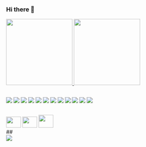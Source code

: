 ### Hi there 👋

<!--
**rcalazansn/rcalazansn** is a ✨ _special_ ✨ repository because its `README.md` (this file) appears on your GitHub profile.

Here are some ideas to get you started:

- 🔭 I’m currently working on ...
- 🌱 I’m currently learning ...
- 👯 I’m looking to collaborate on ...
- 🤔 I’m looking for help with ...
- 💬 Ask me about ...
- 📫 How to reach me: ...
- 😄 Pronouns: ...
- ⚡ Fun fact: ...
-->

 <div>
  <a href="https://github.com/rcalazansn">
  <img height="180em" src="https://github-readme-stats.vercel.app/api?username=rcalazansn&show_icons=true&theme=dark&include_all_commits=true&count_private=true"/>
  <img height="180em" src="https://github-readme-stats.vercel.app/api/top-langs/?username=rcalazansn&layout=compact&langs_count=7&theme=dark"/>
</div>

  ##
 
<div> 
  <a href="https://www.linkedin.com/in/rcalazansn" target="_blank"><img src="https://img.shields.io/badge/LinkedIn-0077B5?style=for-the-badge&logo=linkedin&logoColor=white" target="_blank"></a> 
  
  <img src="https://img.shields.io/badge/C%23-239120?style=for-the-badge&logo=c-sharp&logoColor=white">
  <img src="https://img.shields.io/badge/.NET-5C2D91?style=for-the-badge&logo=.net&logoColor=white">
  <img src="https://img.shields.io/badge/Angular-DD0031?style=for-the-badge&logo=angular&logoColor=white">
  <img src="https://img.shields.io/badge/TypeScript-007ACC?style=for-the-badge&logo=typescript&logoColor=white">
  
  <img src="https://img.shields.io/badge/PostgreSQL-316192?style=for-the-badge&logo=postgresql&logoColor=white" >
  
  <img src="https://img.shields.io/badge/MongoDB-4EA94B?style=for-the-badge&logo=mongodb&logoColor=white" >
  
  <img src="https://img.shields.io/badge/Flutter-02569B?style=for-the-badge&logo=flutter&logoColor=white" >
  <img src="https://img.shields.io/badge/Node.js-43853D?style=for-the-badge&logo=node.js&logoColor=white">

  <img src="https://img.shields.io/badge/HTML5-E34F26?style=for-the-badge&logo=html5&logoColor=white">
  <img src="https://img.shields.io/badge/JavaScript-F7DF1E?style=for-the-badge&logo=javascript&logoColor=black">
  <img src="https://img.shields.io/badge/CSS-239120?&style=for-the-badge&logo=css3&logoColor=white">
 
</div>
 
  ##
 <div>

  
 <img height="30" width="40"  src="https://res.cloudinary.com/practicaldev/image/fetch/s--xQjHFDzt--/c_limit,f_auto,fl_progressive,q_80,w_375/https://dev-to-uploads.s3.amazonaws.com/uploads/badge/badge_image/86/azure-badge.png">
  
   <img height="30" width="40"  src="https://res.cloudinary.com/practicaldev/image/fetch/s--nDvTOcM2--/c_limit,f_auto,fl_progressive,q_80,w_375/https://dev-to-uploads.s3.amazonaws.com/uploads/badge/badge_image/87/docker-badge.png">
  
  <img height="35" width="40"  src="https://res.cloudinary.com/practicaldev/image/fetch/s--6mZZ8973--/c_limit,f_auto,fl_progressive,q_80,w_375/https://dev-to-uploads.s3.amazonaws.com/uploads/badge/badge_image/88/kubernetes-badge.png">
  
 </div>
  ##
 
 <div>
    <a href="https://www.linkedin.com/in/rcalazansn" target="_blank"><img src="https://user-images.githubusercontent.com/6086204/127684111-10beb2a7-bd98-4cf6-83a1-322e756e22c9.png" target="_blank"></a> 
  </div>
 
 

 

